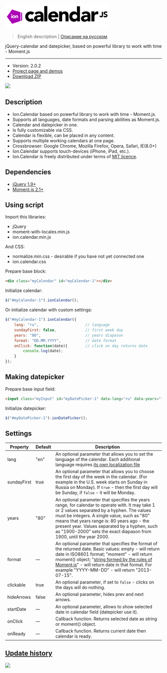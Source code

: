![ion.calendar](_tmp/logo-ion-calendar.png)

> English description | <a href="readme.ru.md">Описание на русском</a>

jQuery-calendar and datepicker, based on powerful library to work with time - Moment.js

***

* Version: 2.0.2
* <a href="http://ionden.com/a/plugins/ion.calendar/en.html">Project page and demos</a>
* <a href="http://ionden.com/a/plugins/ion.calendar/ion.calendar-2.0.2.zip">Download ZIP</a>

[![](https://pledgie.com/campaigns/25694.png?skin_name=chrome)](https://pledgie.com/campaigns/25694)

## Description
* Ion.Calendar based on powerful library to work with time - Moment.js.
* Supports all languages, date formats and parsing abilities as Moment.js.
* Calendar and datepicker in one.
* Is fully customizable via CSS.
* Calendar is flexible, can be placed in any content.
* Supports multiple working calendars at one page.
* Crossbrowser: Google Chrome, Mozilla Firefox, Opera, Safari, IE(8.0+)
* Ion.Calendar supports touch-devices (iPhone, iPad, etc.).
* Ion.Calendar is freely distributed under terms of <a href="http://ionden.com/a/plugins/licence-en.html" target="_blank">MIT licence</a>.

## Dependencies
* <a href="http://jquery.com/" target="_blank">jQuery 1.9+</a>
* <a href="http://momentjs.com/" target="_blank">Moment.js 2.1+</a>

## Using script

Import this libraries:
* jQuery
* moment-with-locales.min.js
* ion.calendar.min.js

And CSS:
* normalize.min.css - desirable if you have not yet connected one
* ion.calendar.css


Prepare base block:
```html
<div class="myCalendar" id="myCalendar-1"></div>
```

Initialize calendar:
```javascript
$("#myCalendar-1").ionCalendar();
```

Or initialize calendar with custom settings:
```javascript
$("#myCalendar-1").ionCalendar({
    lang: "ru",                     // language
    sundayFirst: false,             // first week day
    years: "80",                    // years diapason
    format: "DD.MM.YYYY",           // date format
    onClick: function(date){        // click on day returns date
        console.log(date);
    }
});
```

## Making datepicker

Prepare base input field:
```html
<input class="myInput" id="myDatePicker-1" data-lang="ru" data-years="1995-2013" data-sundayfirst="false" />
```

Initialize datepicker:
```javascript
$("#myDatePicker-1").ionDatePicker();
```


## Settings

<table class="options">
    <thead>
        <tr>
            <th>Property</th>
            <th>Default</th>
            <th>Description</th>
        </tr>
    </thead>
    <tbody>
        <tr>
            <td>lang</td>
            <td>"en"</td>
            <td>An optional parameter that allows you to set the language of the calendar. Each additional language requires <a href="https://github.com/timrwood/moment/tree/develop/min/lang" target="_blank">its own localization file</a></td>
        </tr>
        <tr>
            <td>sundayFirst</td>
            <td>true</td>
            <td>An optional parameter that allows you to choose the first day of the week in the calendar. (For example in the U.S. week starts on Sunday in Russia on Monday). If <code>true</code> - then the first day will be Sunday, if <code>false</code> - it will be Monday.</td>
        </tr>
        <tr>
            <td>years</td>
            <td>"80"</td>
            <td>An optional parameter that specifies the years range, for calendar to operate with. It may take 1 or 2 values separated by a hyphen. The values must be integers. A single value, such as "80" means that years range is: 80 years ago - the present year. Values separated by a hyphen, such as "1900-2000" sets the exact diapason from 1900, until the year 2000.</td>
        </tr>
        <tr>
            <td>format</td>
            <td>—</td>
            <td>An optional parameter that specifies the format of the returned date. Basic values: empty - will return date in ISO8601 format; "moment" - will return moment() object; "<a href="http://momentjs.com/docs/#/displaying/format/" target="_blank">string formed by the rules of Moment.js</a>" - will return date in that format. For example "YYYY-MM-DD" - will return "2013-07-15".</td>
        </tr>
        <tr>
            <td>clickable</td>
            <td>true</td>
            <td>An optional parameter, if set to <code>false</code> - clicks on the days will do nothing.</td>
        </tr>
        <tr>
            <td>hideArrows</td>
            <td>false</td>
            <td>An optional parameter, hides prev and next arrows.</td>
        </tr>
        <tr>
            <td>startDate</td>
            <td>—</td>
            <td>An optional parameter, allows to show selected date in calendar field (datepicker use it).</td>
        </tr>
        <tr>
            <td>onClick</td>
            <td>—</td>
            <td>Callback function. Returns selected date as string or moment() object.</td>
        </tr>
        <tr>
            <td>onReady</td>
            <td>—</td>
            <td>Callback function. Returns current date then calendar is ready.</td>
        </tr>
    </tbody>
</table>



## <a href="history.md">Update history</a>

[![](https://pledgie.com/campaigns/25694.png?skin_name=chrome)](https://pledgie.com/campaigns/25694)